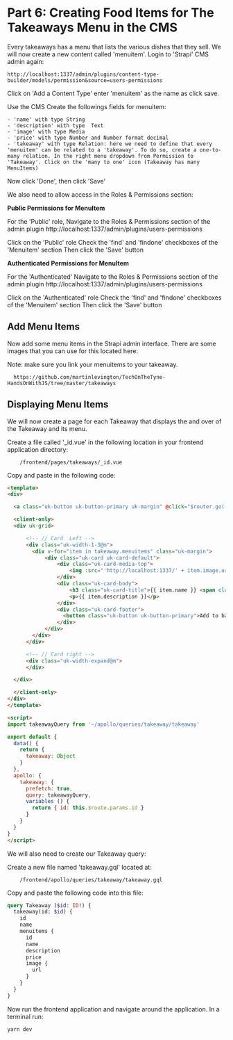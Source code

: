 # Part 6:  Creating Food Items for The Takeaways Menu in the CMS

Every takeaways has a menu that lists the various dishes that they sell. We will now create a new content called 'menuitem'.  Login to 'Strapi' CMS admin again:

    http://localhost:1337/admin/plugins/content-type-builder/models/permission&source=users-permissions

Click on 'Add a Content Type' enter 'menuitem' as the name as click save.

Use the CMS Create the followings fields for menuitem:
    
    - 'name' with type String
    - 'description' with type  Text
    - 'image' with type Media
    - 'price' with type Number and Number format decimal
    - 'takeaway' with type Relation: here we need to define that every 'menuitem' can be related to a 'takeaway'. To do so, create a one-to-many relation. In the right menu dropdown from Permission to 'Takeaway'. Click on the 'many to one' icon (Takeaway has many MenuItems)

Now click 'Done', then click 'Save'

We also need to allow access in the Roles & Permissions section:

**Public Permissions for MenuItem**

For the 'Public' role,  Navigate to the Roles & Permissions section of the admin plugin http://localhost:1337/admin/plugins/users-permissions

Click on the 'Public' role
Check the 'find' and 'findone' checkboxes of the 'Menuitem' section
Then click the 'Save' button

**Authenticated Permissions for MenuItem**

For the 'Authenticated' Navigate to the Roles & Permissions section of the admin plugin http://localhost:1337/admin/plugins/users-permissions

Click on the 'Authenticated' role
Check the 'find' and 'findone' checkboxes of the 'Menuitem' section
Then click the 'Save' button

## Add Menu Items

Now add some menu items in the Strapi admin interface. There are some images that you can use for this located here:

Note: make sure you link your menuitems to your takeaway.

```
  https://github.com/martinlevington/TechOnTheTyne-HandsOnWithJS/tree/master/takeaways
```


## Displaying Menu Items

We will now create a page for each Takeaway that displays the and over of the Takeaway and its menu.

Create a file called '_id.vue' in the following location in your frontend application directory:

```
    /frontend/pages/takeaways/_id.vue
```

Copy and paste in the following code:

```html
<template>  
<div>

  <a class="uk-button uk-button-primary uk-margin" @click="$router.go(-1)"><span uk-icon="arrow-left"></span> go back</a>

  <client-only>
  <div uk-grid>

      <!-- // Card  Left -->
      <div class="uk-width-1-3@m">
        <div v-for="item in takeaway.menuitems" class="uk-margin">
            <div class="uk-card uk-card-default">
                <div class="uk-card-media-top">
                    <img :src="'http://localhost:1337/' + item.image.url" alt="" />
                </div>
                <div class="uk-card-body">
                    <h3 class="uk-card-title">{{ item.name }} <span class="uk-badge">{{ item.price }}€</span></h3>
                    <p>{{ item.description }}</p>
                </div>
                <div class="uk-card-footer">
                  <button class="uk-button uk-button-primary">Add to basket</button>
                </div>
            </div>
        </div>
      </div>

      <!-- // Card right -->
      <div class="uk-width-expand@m">
      </div>

  </div>

  </client-only>
</div>  
</template>

<script>  
import takeawayQuery from '~/apollo/queries/takeaway/takeaway'

export default {  
  data() {
    return {
      takeaway: Object
    }
  },
  apollo: {
    takeaway: {
      prefetch: true,
      query: takeawayQuery,
      variables () {
        return { id: this.$route.params.id }
      }
    }
  }
}
</script>
```

We will also need to create our Takeaway query:

Create a new file named 'takeaway.gql' located at:

```
    /frontend/apollo/queries/takeaway/takeaway.gql
```

Copy and paste the following code into this file:

```graphql
query Takeaway ($id: ID!) {  
  takeaway(id: $id) {
    id
    name
    menuitems {
      id
      name
      description
      price
      image {
        url
      }
    }
  }
}
```

Now run the frontend application and navigate around the application. In a terminal run:

``
  yarn dev
``
